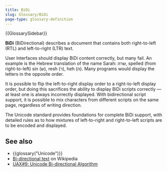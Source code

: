 ```yaml
---
title: BiDi
slug: Glossary/BiDi
page-type: glossary-definition
---
```


{{GlossarySidebar}}

**BiDi** (BiDirectional) describes a document that contains both right-to-left (RTL) and left-to-right (LTR) text.

User Interfaces should display BiDi content correctly, but many fail. An example is the Hebrew translation of the name Sarah: שרה, spelled (from right-to-left) sin (ש), resh (ר), heh (ה). Many programs would display the letters in the opposite order.

It is possible to flip the left-to-right display order to a right-to-left display order, but doing this sacrifices the ability to display BiDi scripts correctly — at least one is always incorrectly displayed. With bidirectional script support, it is possible to mix characters from different scripts on the same page, regardless of writing direction.

The Unicode standard provides foundations for complete BiDi support, with detailed rules as to how mixtures of left-to-right and right-to-left scripts are to be encoded and displayed.

## See also

- {{glossary("Unicode")}}
- [Bi-directional text](https://en.wikipedia.org/wiki/Bi-directional_text) on Wikipedia
- [UAX#9: Unicode Bi-directional Algorithm](https://www.unicode.org/reports/tr9/#Resolving_Weak_Types)
